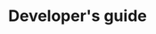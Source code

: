---
title: "Developer's guide"
linkTitle: "Developer's guide"
weight: 30
description: >
  Guide for developing HortaCloud code
---